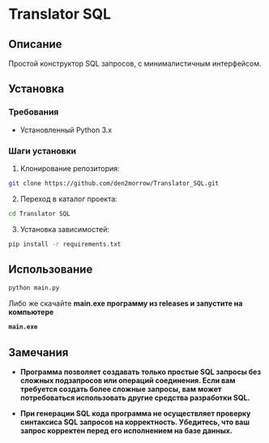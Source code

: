 # Translator SQL

## Описание

Простой конструктор SQL запросов, с минималистичным интерфейсом.

## Установка

### Требования

- Установленный Python 3.x

### Шаги установки

1. Клонирование репозитория:

```bash
git clone https://github.com/den2morrow/Translator_SQL.git
```
2. Переход в каталог проекта:

```bash
cd Translator SQL
```

3. Установка зависимостей:

```bash
pip install -r requirements.txt
```

## Использование

```bash
python main.py
```

Либо же скачайте <b>main.exe<b> программу из releases и запустите на компьютере
```bash
main.exe
```

## Замечания

- Программа позволяет создавать только простые SQL запросы без сложных подзапросов или операций соединения. Если вам требуется создать более сложные запросы, вам может потребоваться использовать другие средства разработки SQL.

- При генерации SQL кода программа не осуществляет проверку синтаксиса SQL запросов на корректность. Убедитесь, что ваш запрос корректен перед его исполнением на базе данных.
